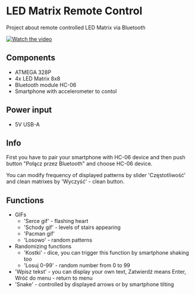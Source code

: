 # LED Matrix Remote Control
 
Project about remote controlled LED Matrix via Bluetooth

[![Watch the video](https://i.imgur.com/9fn3ewG.png)](https://www.youtube.com/watch?v=4OuHYUdm94s)

## Components
- ATMEGA 328P
- 4x LED Matrix 8x8
- Bluetooth module HC-06 
- Smartphone with accelerometer to contol

## Power input 
- 5V USB-A
  
## Info
First you have to pair your smartphone with HC-06 device and then push button "Połącz przez Bluetooth" and choose HC-06 device.  

You can modify frequency of displayed patterns by slider 'Częstotliwość' and clean matrixes by 'Wyczyść' - clean button.

## Functions
- GIFs
    - 'Serce gif' - flashing heart 
    - 'Schody gif' - levels of stairs appearing 
    - 'Pacman gif'
    - 'Losowo' - random patterns 
- Randomizing functions
    - 'Kostki' - dice, you can trigger this function by smartphone shaking too
    - 'Losuj 0-99' - random number from 0 to 99
- 'Wpisz tekst' - you can display your own text, Zatwierdź means Enter, Wróć do menu - return to menu
- 'Snake' - controlled by displayed arrows or by smartphone tilting  



